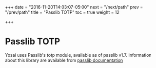 +++
date = "2016-11-20T14:03:07-05:00"
next = "/next/path"
prev = "/prev/path"
title = "Passlib TOTP"
toc = true
weight = 12 

+++

# Passlib TOTP

Yosai uses Passlib's totp module, available as of passlib v1.7.  Information about
this library are available from [passlib documentation](https://pythonhosted.org/passlib/)
